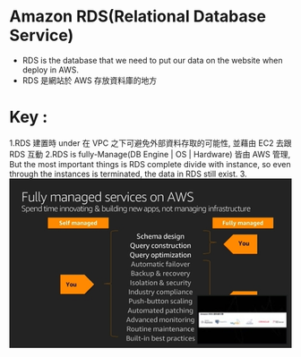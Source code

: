 # Amazon RDS(Relational Database Service)

- RDS is the database that we need to put our data on the website when deploy in AWS.
- RDS 是網站於 AWS 存放資料庫的地方

# Key :

1.RDS 建置時 under 在 VPC 之下可避免外部資料存取的可能性, 並藉由 EC2 去跟 RDS 互動
2.RDS is fully-Manage(DB Engine | OS | Hardware) 皆由 AWS 管理, But the most important things is RDS complete divide with instance,
so even through the instances is terminated, the data in RDS still exist. 3.
![image](../data/img/RDS/self_vs_RDS_mange.jpg)
